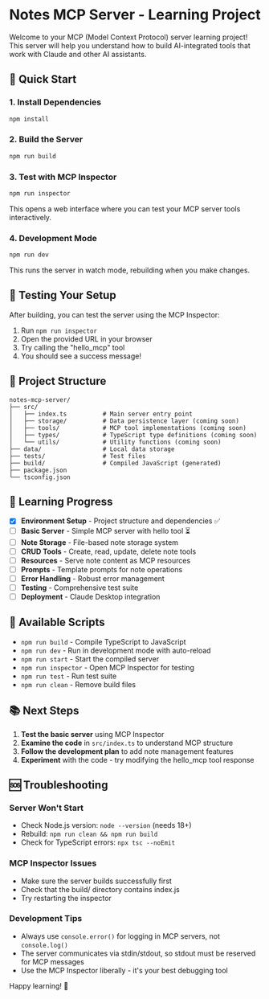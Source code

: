 # Notes MCP Server - Learning Project

Welcome to your MCP (Model Context Protocol) server learning project! This server will help you understand how to build AI-integrated tools that work with Claude and other AI assistants.

## 🚀 Quick Start

### 1. Install Dependencies
```bash
npm install
```

### 2. Build the Server
```bash
npm run build
```

### 3. Test with MCP Inspector
```bash
npm run inspector
```

This opens a web interface where you can test your MCP server tools interactively.

### 4. Development Mode
```bash
npm run dev
```

This runs the server in watch mode, rebuilding when you make changes.

## 🧪 Testing Your Setup

After building, you can test the server using the MCP Inspector:

1. Run `npm run inspector`
2. Open the provided URL in your browser
3. Try calling the "hello_mcp" tool
4. You should see a success message!

## 📁 Project Structure

```
notes-mcp-server/
├── src/
│   ├── index.ts          # Main server entry point
│   ├── storage/          # Data persistence layer (coming soon)
│   ├── tools/            # MCP tool implementations (coming soon)
│   ├── types/            # TypeScript type definitions (coming soon)
│   └── utils/            # Utility functions (coming soon)
├── data/                 # Local data storage
├── tests/                # Test files
├── build/                # Compiled JavaScript (generated)
├── package.json
└── tsconfig.json
```

## 🎯 Learning Progress

- [x] **Environment Setup** - Project structure and dependencies ✅
- [ ] **Basic Server** - Simple MCP server with hello tool ⏳
- [ ] **Note Storage** - File-based note storage system
- [ ] **CRUD Tools** - Create, read, update, delete note tools
- [ ] **Resources** - Serve note content as MCP resources
- [ ] **Prompts** - Template prompts for note operations
- [ ] **Error Handling** - Robust error management
- [ ] **Testing** - Comprehensive test suite
- [ ] **Deployment** - Claude Desktop integration

## 🔧 Available Scripts

- `npm run build` - Compile TypeScript to JavaScript
- `npm run dev` - Run in development mode with auto-reload
- `npm run start` - Start the compiled server
- `npm run inspector` - Open MCP Inspector for testing
- `npm run test` - Run test suite
- `npm run clean` - Remove build files

## 📚 Next Steps

1. **Test the basic server** using MCP Inspector
2. **Examine the code** in `src/index.ts` to understand MCP structure
3. **Follow the development plan** to add note management features
4. **Experiment** with the code - try modifying the hello_mcp tool response

## 🆘 Troubleshooting

### Server Won't Start
- Check Node.js version: `node --version` (needs 18+)
- Rebuild: `npm run clean && npm run build`
- Check for TypeScript errors: `npx tsc --noEmit`

### MCP Inspector Issues
- Make sure the server builds successfully first
- Check that the build/ directory contains index.js
- Try restarting the inspector

### Development Tips
- Always use `console.error()` for logging in MCP servers, not `console.log()`
- The server communicates via stdin/stdout, so stdout must be reserved for MCP messages
- Use the MCP Inspector liberally - it's your best debugging tool

Happy learning! 🎉
